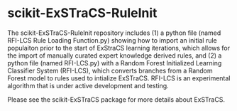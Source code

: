 # scikit-ExSTraCS-RuleInit

The scikit-ExSTraCS-RuleInit repository includes (1) a python file (named RFI-LCS Rule Loading Function.py) showing how to import an initial rule populaiton prior to the start of ExStraCS learning iterations, which allows for the import of manually curated expert knowledge derived rules, and (2) a python file (named RFI-LCS.py) with a Random Forest Initialized Learning Classifier System (RFI-LCS), which converts branches from a Random Forest model to rules used to intialize ExSTraCS. RFI-LCS is an experimental algorithm that is under active development and testing. 

Please see the scikit-ExSTraCS package for more details about ExSTraCS. 



